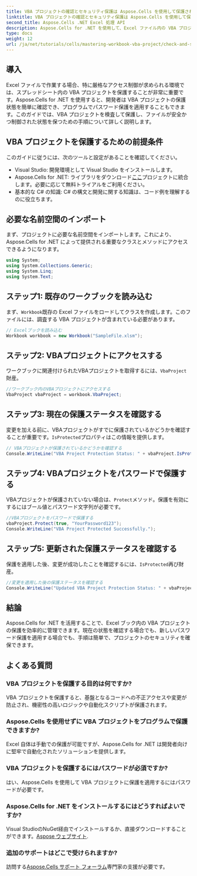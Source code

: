 ```yaml
---
title: VBA プロジェクトの確認とセキュリティ保護は Aspose.Cells を使用して保護されています
linktitle: VBA プロジェクトの確認とセキュリティ保護は Aspose.Cells を使用して保護されています
second_title: Aspose.Cells .NET Excel 処理 API
description: Aspose.Cells for .NET を使用して、Excel ファイル内の VBA プロジェクトをプログラムでチェックおよび保護する方法を学びます。完全なコード例を含むステップバイステップ ガイドです。
type: docs
weight: 12
url: /ja/net/tutorials/cells/mastering-workbook-vba-project/check-and-secure-vba-projects-is-protected/
---
```

## 導入

Excel ファイルで作業する場合、特に厳格なアクセス制御が求められる環境では、スプレッドシート内の VBA プロジェクトを保護することが非常に重要です。Aspose.Cells for .NET を使用すると、開発者は VBA プロジェクトの保護状態を簡単に確認でき、プログラムでパスワード保護を適用することもできます。このガイドでは、VBA プロジェクトを検査して保護し、ファイルが安全かつ制御された状態を保つための手順について詳しく説明します。

## VBA プロジェクトを保護するための前提条件

このガイドに従うには、次のツールと設定があることを確認してください。

- Visual Studio: 開発環境として Visual Studio をインストールします。
-  Aspose.Cells for .NET: ライブラリをダウンロード[ここ](https://releases.aspose.com/cells/net/)プロジェクトに統合します。必要に応じて無料トライアルをご利用ください。
- 基本的な C# の知識: C# の構文と開発に関する知識は、コード例を理解するのに役立ちます。

## 必要な名前空間のインポート

まず、プロジェクトに必要な名前空間をインポートします。これにより、Aspose.Cells for .NET によって提供される重要なクラスとメソッドにアクセスできるようになります。

```csharp
using System;
using System.Collections.Generic;
using System.Linq;
using System.Text;
```

## ステップ1: 既存のワークブックを読み込む

まず、`Workbook`既存の Excel ファイルをロードしてクラスを作成します。このファイルには、調査する VBA プロジェクトが含まれている必要があります。

```csharp
// Excelブックを読み込む
Workbook workbook = new Workbook("SampleFile.xlsm");
```

## ステップ2: VBAプロジェクトにアクセスする

ワークブックに関連付けられたVBAプロジェクトを取得するには、`VbaProject`財産。

```csharp
//ワークブック内のVBAプロジェクトにアクセスする
VbaProject vbaProject = workbook.VbaProject;
```

## ステップ3: 現在の保護ステータスを確認する

変更を加える前に、VBAプロジェクトがすでに保護されているかどうかを確認することが重要です。`IsProtected`プロパティはこの情報を提供します。

```csharp
// VBAプロジェクトが保護されているかどうかを確認する
Console.WriteLine("VBA Project Protection Status: " + vbaProject.IsProtected);
```

## ステップ4: VBAプロジェクトをパスワードで保護する

VBAプロジェクトが保護されていない場合は、`Protect`メソッド。保護を有効にするにはブール値とパスワード文字列が必要です。

```csharp
//VBAプロジェクトをパスワードで保護する
vbaProject.Protect(true, "YourPassword123");
Console.WriteLine("VBA Project Protected Successfully.");
```

## ステップ5: 更新された保護ステータスを確認する

保護を適用した後、変更が成功したことを確認するには、`IsProtected`再び財産。

```csharp
//変更を適用した後の保護ステータスを確認する
Console.WriteLine("Updated VBA Project Protection Status: " + vbaProject.IsProtected);
```

## 結論

Aspose.Cells for .NET を活用することで、Excel ブック内の VBA プロジェクトの保護を効率的に管理できます。現在の状態を確認する場合でも、新しいパスワード保護を適用する場合でも、手順は簡単で、プロジェクトのセキュリティを確保できます。

## よくある質問

### VBA プロジェクトを保護する目的は何ですか?
VBA プロジェクトを保護すると、基盤となるコードへの不正アクセスや変更が防止され、機密性の高いロジックや自動化スクリプトが保護されます。

### Aspose.Cells を使用せずに VBA プロジェクトをプログラムで保護できますか?
Excel 自体は手動での保護が可能ですが、Aspose.Cells for .NET は開発者向けに堅牢で自動化されたソリューションを提供します。

### VBA プロジェクトを保護するにはパスワードが必須ですか?
はい、Aspose.Cells を使用して VBA プロジェクトに保護を適用するにはパスワードが必要です。

### Aspose.Cells for .NET をインストールするにはどうすればよいですか?
 Visual StudioのNuGet経由でインストールするか、直接ダウンロードすることができます。[Aspose ウェブサイト](https://releases.aspose.com/cells/net/).

### 追加のサポートはどこで受けられますか?
訪問する[Aspose.Cells サポート フォーラム](https://forum.aspose.com/c/cells/9)専門家の支援が必要です。